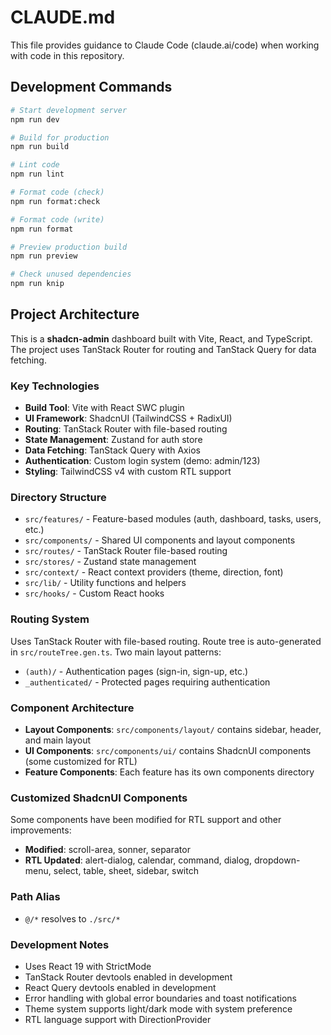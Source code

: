 # CLAUDE.md

This file provides guidance to Claude Code (claude.ai/code) when working with code in this repository.

## Development Commands

```bash
# Start development server
npm run dev

# Build for production
npm run build

# Lint code
npm run lint

# Format code (check)
npm run format:check

# Format code (write)
npm run format

# Preview production build
npm run preview

# Check unused dependencies
npm run knip
```

## Project Architecture

This is a **shadcn-admin** dashboard built with Vite, React, and TypeScript. The project uses TanStack Router for routing and TanStack Query for data fetching.

### Key Technologies
- **Build Tool**: Vite with React SWC plugin
- **UI Framework**: ShadcnUI (TailwindCSS + RadixUI)
- **Routing**: TanStack Router with file-based routing
- **State Management**: Zustand for auth store
- **Data Fetching**: TanStack Query with Axios
- **Authentication**: Custom login system (demo: admin/123)
- **Styling**: TailwindCSS v4 with custom RTL support

### Directory Structure
- `src/features/` - Feature-based modules (auth, dashboard, tasks, users, etc.)
- `src/components/` - Shared UI components and layout components
- `src/routes/` - TanStack Router file-based routing
- `src/stores/` - Zustand state management
- `src/context/` - React context providers (theme, direction, font)
- `src/lib/` - Utility functions and helpers
- `src/hooks/` - Custom React hooks

### Routing System
Uses TanStack Router with file-based routing. Route tree is auto-generated in `src/routeTree.gen.ts`. Two main layout patterns:
- `(auth)/` - Authentication pages (sign-in, sign-up, etc.)
- `_authenticated/` - Protected pages requiring authentication

### Component Architecture
- **Layout Components**: `src/components/layout/` contains sidebar, header, and main layout
- **UI Components**: `src/components/ui/` contains ShadcnUI components (some customized for RTL)
- **Feature Components**: Each feature has its own components directory

### Customized ShadcnUI Components
Some components have been modified for RTL support and other improvements:
- **Modified**: scroll-area, sonner, separator
- **RTL Updated**: alert-dialog, calendar, command, dialog, dropdown-menu, select, table, sheet, sidebar, switch

### Path Alias
- `@/*` resolves to `./src/*`

### Development Notes
- Uses React 19 with StrictMode
- TanStack Router devtools enabled in development
- React Query devtools enabled in development
- Error handling with global error boundaries and toast notifications
- Theme system supports light/dark mode with system preference
- RTL language support with DirectionProvider